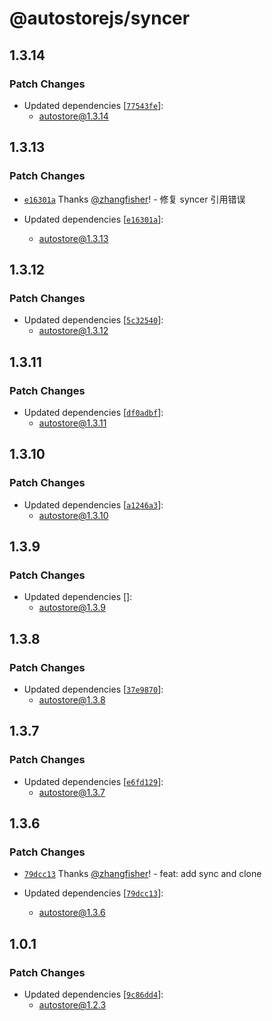 # @autostorejs/syncer

## 1.3.14

### Patch Changes

- Updated dependencies [[`77543fe`](https://github.com/zhangfisher/autostore/commit/77543feb2a9da3ac4e6090f090251260763a372e)]:
  - autostore@1.3.14

## 1.3.13

### Patch Changes

- [`e16301a`](https://github.com/zhangfisher/autostore/commit/e16301ab9998208e9b970d7be345662fa68c0c9f) Thanks [@zhangfisher](https://github.com/zhangfisher)! - 修复 syncer 引用错误

- Updated dependencies [[`e16301a`](https://github.com/zhangfisher/autostore/commit/e16301ab9998208e9b970d7be345662fa68c0c9f)]:
  - autostore@1.3.13

## 1.3.12

### Patch Changes

- Updated dependencies [[`5c32540`](https://github.com/zhangfisher/autostore/commit/5c3254072c89a1f6e3f3220a51b3885e546270ef)]:
  - autostore@1.3.12

## 1.3.11

### Patch Changes

- Updated dependencies [[`df0adbf`](https://github.com/zhangfisher/autostore/commit/df0adbf17d31f136f6df5bacdff1f222f7f5d8e4)]:
  - autostore@1.3.11

## 1.3.10

### Patch Changes

- Updated dependencies [[`a1246a3`](https://github.com/zhangfisher/autostore/commit/a1246a34538dda21c1ccc20768e3fa2ddf23e783)]:
  - autostore@1.3.10

## 1.3.9

### Patch Changes

- Updated dependencies []:
  - autostore@1.3.9

## 1.3.8

### Patch Changes

- Updated dependencies [[`37e9870`](https://github.com/zhangfisher/autostore/commit/37e9870577c1da0ff90234072be9ca303d82a1db)]:
  - autostore@1.3.8

## 1.3.7

### Patch Changes

- Updated dependencies [[`e6fd129`](https://github.com/zhangfisher/autostore/commit/e6fd1296256dc882bc01a6a698c761bf147348eb)]:
  - autostore@1.3.7

## 1.3.6

### Patch Changes

- [`79dcc13`](https://github.com/zhangfisher/autostore/commit/79dcc136b0d6026799c9dd4fe01fc4ccf95728d7) Thanks [@zhangfisher](https://github.com/zhangfisher)! - feat: add sync and clone

- Updated dependencies [[`79dcc13`](https://github.com/zhangfisher/autostore/commit/79dcc136b0d6026799c9dd4fe01fc4ccf95728d7)]:
  - autostore@1.3.6

## 1.0.1

### Patch Changes

- Updated dependencies [[`9c86dd4`](https://github.com/zhangfisher/autostore/commit/9c86dd4c4c60de5d978c833a6b1e2898e2fdcc2b)]:
  - autostore@1.2.3
